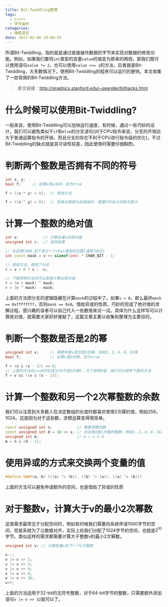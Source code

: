 ```yaml
---
title: Bit-Twiddling整理
tags:
  - c/c++
  - 字节操作
categories:
  - 编程语言
date: 2017-02-08 19:50:29
---
```



所谓Bit-Twiddling，指的就是通过直接操作数据的字节来实现对数据的修改功能。例如，如果我们要将`int`类型的变量`value`的值变为原来的两倍，那我们既可以使用语句`value *= 2`，也可以使用`value <<= 1`的方法，后者就是Bit-Twiddling，大多数情况下，使用Bit-Twiddling的程序可以运行的更快。本文收集了一些常用的Bit-Twiddling方法。

<!-- more -->

> 原文链接：http://graphics.stanford.edu/~seander/bithacks.html

# 什么时候可以使用Bit-Twiddling?
一般来说，使用Bit-Twiddling可以加快运行速度，有时候，通过一些巧妙的设计，我们可以避免类似于`if`和`else`的分支语句(对于CPU指令来说，分支的开销远大于普通运算指令的开销，而且分支的存在不利于CPU进行指令级的优化)。不过Bit-Twiddling的缺点就是其可读性较差，因此使用时需要仔细斟酌。

# 判断两个整数是否拥有不同的符号

```cpp
int x, y;
bool f;     // 如果x和y异号，则为true

f = ((x * y) < 0);  // 常用方法

f = ((x ^ y) < 0);  // 将乘法替换为异或操作，需要CPU执行的指令更少
```

# 计算一个整数的绝对值
```cpp
int v;           // 计算变量v的绝对值
unsigned int r;  // 保存结果

// 在这里CHAR_BIT表示一个char类型的位数(通常为8位)
int const mask = v >> sizeof(int) * CHAR_BIT - 1; 

// 常规方法，使用了分支
r = v > 0 ? v : -v;

// 下面两种方法均可以直接计算出绝对值
r = (v + mask) ^ mask;
r = (v ^ mask) - mask;
```
上面的方法把分支的逻辑隐藏在计算`mask`的过程中了。如果`v < 0`，那么最终`mask == 0xffffffff`，否则`mask == 0x0`。借助异或的性质，巧妙的完成了绝对值的求解过程。感兴趣的读者可以自己代入一些数值来试一试。具体为什么这样写可以计算绝对值，就需要大家好好推敲了，这篇文章主要以收集和整理为主要目的。

# 判断一个整数是否是2的幂
```cpp
unsigned int v;     // 需要判断v是否是2的幂，例如1，2，4，8，16等
bool f;             // 如果v是2的幂，则为true

f = (v & (v - 1)) == 0;
// 上面的方法在v==0时也成立(0不是2的幂)，为了排除0值，我们可以使用下面的方法
f = v && !(v & (v - 1));
```

# 计算一个整数和另一个2次幂整数的余数
我们可以注意到大多数人在决定数组的长度时都喜欢使用2次幂的值，例如256，1024。这是因为对于这些数，求模运算变得很简单。

```cpp
const unsigned int n;           // 需要求模的数
const unsigned int d = 1U << s; // 在这里d是2次幂的整数，例如1，2，4，8，16，32等
unsigned int m;                 // m = n % d
m = n & (d - 1); 

```

# 使用异或的方式来交换两个变量的值
```cpp
#define SWAP(a, b) (((a) ^= (b)), ((b) ^= (a)), ((a) ^= (b)))
```
上面的方法可以避免申请额外的空间，也是借助了异或的性质

# 对于整数v，计算大于v的最小2次幂数
这类需求最常见于分配空间时，例如有时候我们需要向系统申请1000字节的空间，但是系统为了让数据对齐，实际上给我们分配了1024字节的空间，也就是$2^{10}$字节。类似这样的需求都需要计算大于整数v的最小2次幂数。

```cpp
unsigned int v; // 计算变量v的下一个2次幂数

v--;
v |= v >> 1;
v |= v >> 2;
v |= v >> 4;
v |= v >> 8;
v |= v >> 16;
v++;
```
上面的方法适用于32-bit的无符号整数，对于64-bit字节的整数，只需要额外添加语句`v |= v >> 32`就可以了。
